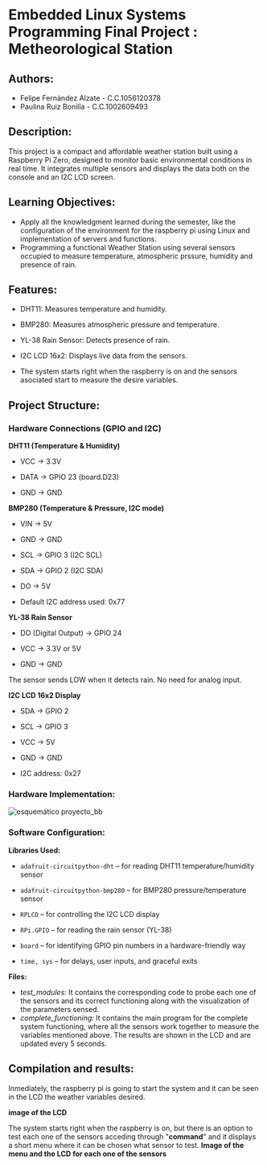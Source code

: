 # Embedded Linux Systems Programming Final Project : Metheorological Station 

## Authors: 
- Felipe Fernández Alzate - C.C.1056120378
- Paulina Ruiz Bonilla - C.C.1002609493

## Description: 

This project is a compact and affordable weather station built using a Raspberry Pi Zero, designed to monitor basic environmental conditions in real time. It integrates multiple sensors and displays the data both on the console and an I2C LCD screen.

## Learning Objectives:

- Apply all the knowledgment learned during the semester, like the configuration of the environment for the raspberry pi using Linux and implementation of servers and functions.
- Programming a functional Weather Station using several sensors occupied to measure temperature, atmospheric prssure, humidity and presence of rain. 

## Features: 

- DHT11: Measures temperature and humidity.

- BMP280: Measures atmospheric pressure and temperature.

- YL-38 Rain Sensor: Detects presence of rain.

- I2C LCD 16x2: Displays live data from the sensors.

- The system starts right when the raspberry is on and the sensors asociated start to measure the desire variables.

## Project Structure: 

### Hardware Connections (GPIO and I2C)

**DHT11 (Temperature & Humidity)**
  
- VCC → 3.3V
  
- DATA → GPIO 23 (board.D23)
  
- GND → GND

**BMP280 (Temperature & Pressure, I2C mode)**
  
- VIN → 5V
  
- GND → GND
  
- SCL → GPIO 3 (I2C SCL)
  
- SDA → GPIO 2 (I2C SDA)

- DO → 5V

- Default I2C address used: 0x77

**YL-38 Rain Sensor**
  
- DO (Digital Output) → GPIO 24
  
- VCC → 3.3V or 5V
  
- GND → GND

The sensor sends LOW when it detects rain. No need for analog input.

**I2C LCD 16x2 Display**

- SDA → GPIO 2

- SCL → GPIO 3
  
- VCC → 5V
  
- GND → GND

- I2C address: 0x27

### Hardware Implementation:

![esquemático proyecto_bb](https://github.com/user-attachments/assets/1af8894a-34fd-43fd-b133-a3bef7abf41c)

### Software Configuration: 

**Libraries Used:**

- `adafruit-circuitpython-dht` – for reading DHT11 temperature/humidity sensor

- `adafruit-circuitpython-bmp280` – for BMP280 pressure/temperature sensor

- `RPLCD` – for controlling the I2C LCD display

- `RPi.GPIO` – for reading the rain sensor (YL-38)

- `board` – for identifying GPIO pin numbers in a hardware-friendly way

- `time, sys` – for delays, user inputs, and graceful exits

**Files:**

- *test_modules:* It contains the corresponding code to probe each one of the sensors and its correct functioning along with the visualization of the parameters sensed.
- *complete_functioning:* It contains the main program for the complete system functioning, where all the sensors work together to measure the variables mentioned above. The results are shown in the LCD and are updated every 5 seconds.

## Compilation and results: 

Inmediately, the raspberry pi is going to start the system and it can be seen in the LCD the weather variables desired. 

**image of the LCD**

The system starts right when the raspberry is on, but there is an option to test each one of the sensors acceding through "**command**" and it displays a short menu where it can be chosen what sensor to test. 
**Image of the menu and the LCD for each one of the sensors**





